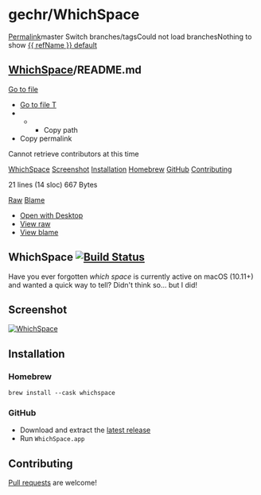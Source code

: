 # gechr/WhichSpace

[Permalink](https://github.com/gechr/WhichSpace/blob/0a4fcf209959f141375efbf0935f37747d0f4e02/README.md)master Switch branches/tagsCould not load branchesNothing to show [{{ refName }} default](https://github.com/gechr/WhichSpace/blob/{{%20urlEncodedRefName%20}}/README.md)

##  [WhichSpace]()/**README.md** <a id="blob-path"></a>

 [Go to file](https://github.com/gechr/WhichSpace/find/master)

*  [Go to file T](https://github.com/gechr/WhichSpace/find/master)
* * *  Copy path
*  Copy permalink

Cannot retrieve contributors at this time

[WhichSpace](gechr-whichspace-3.md#whichspace-) [Screenshot](gechr-whichspace-3.md#screenshot) [Installation](gechr-whichspace-3.md#installation) [Homebrew](gechr-whichspace-3.md#homebrew) [GitHub](gechr-whichspace-3.md#github) [Contributing](gechr-whichspace-3.md#contributing)

 21 lines \(14 sloc\) 667 Bytes

 [Raw](https://github.com/gechr/WhichSpace/raw/master/README.md) [Blame](https://github.com/gechr/WhichSpace/blame/master/README.md)   

*  [Open with Desktop](https://desktop.github.com/)
*  [View raw](https://github.com/gechr/WhichSpace/raw/master/README.md)
*  [View blame](https://github.com/gechr/WhichSpace/blame/master/README.md)

## WhichSpace [![Build Status](https://camo.githubusercontent.com/eb338dcf8daa6aabaca42dbd97ee6f0cd3583ec4ab516861483b8ef4c60322bd/68747470733a2f2f7472617669732d63692e6f72672f67656368722f576869636853706163652e7376673f6272616e63683d6d6173746572)](https://travis-ci.org/gechr/WhichSpace)

Have you ever forgotten _which space_ is currently active on macOS \(10.11+\) and wanted a quick way to tell? Didn't think so... but I did!

## Screenshot

[![WhichSpace](https://camo.githubusercontent.com/5a42786926e5a54fced297ab5a1bb161a002e594beeb4d36a68af8e44562ca7e/68747470733a2f2f7261772e6769746875622e636f6d2f67656368722f576869636853706163652f6d61737465722f53637265656e73686f74732f576869636853706163652e706e67)](https://camo.githubusercontent.com/5a42786926e5a54fced297ab5a1bb161a002e594beeb4d36a68af8e44562ca7e/68747470733a2f2f7261772e6769746875622e636f6d2f67656368722f576869636853706163652f6d61737465722f53637265656e73686f74732f576869636853706163652e706e67)

## Installation

### Homebrew

```text
brew install --cask whichspace
```

### GitHub

* Download and extract the [latest release](../../releases/release-0.3.2.md)
* Run `WhichSpace.app`

## Contributing

[Pull requests](../../gechr-whichspace-2.md) are welcome!

